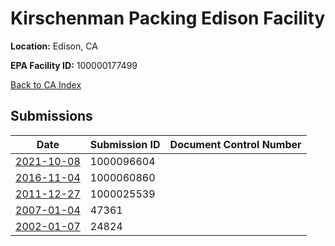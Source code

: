 # Kirschenman Packing Edison Facility

**Location:** Edison, CA

**EPA Facility ID:** 100000177499

[Back to CA Index](../../index.md)

## Submissions

| Date | Submission ID | Document Control Number |
|------|--------------|-------------------------|
| [2021-10-08](submissions/1000096604.md) | 1000096604 |  |
| [2016-11-04](submissions/1000060860.md) | 1000060860 |  |
| [2011-12-27](submissions/1000025539.md) | 1000025539 |  |
| [2007-01-04](submissions/47361.md) | 47361 |  |
| [2002-01-07](submissions/24824.md) | 24824 |  |
